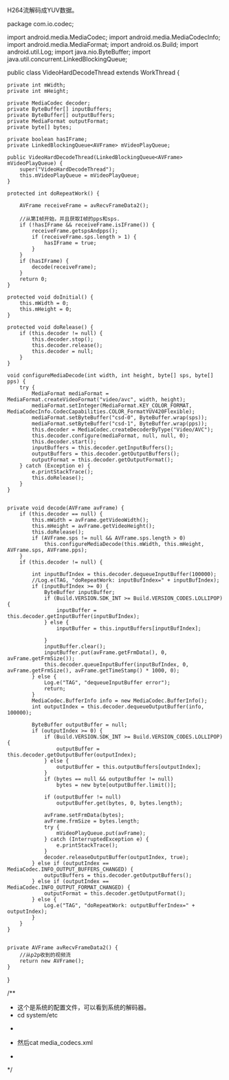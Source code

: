 H264流解码成YUV数据。


package com.io.codec;

import android.media.MediaCodec;
import android.media.MediaCodecInfo;
import android.media.MediaFormat;
import android.os.Build;
import android.util.Log;
import java.nio.ByteBuffer;
import java.util.concurrent.LinkedBlockingQueue;

public class VideoHardDecodeThread extends WorkThread {

    private int mWidth;
    private int mHeight;

    private MediaCodec decoder;
    private ByteBuffer[] inputBuffers;
    private ByteBuffer[] outputBuffers;
    private MediaFormat outputFormat;
    private byte[] bytes;

    private boolean hasIFrame;
    private LinkedBlockingQueue<AVFrame> mVideoPlayQueue;

    public VideoHardDecodeThread(LinkedBlockingQueue<AVFrame> mVideoPlayQueue) {
        super("VideoHardDecodeThread");
        this.mVideoPlayQueue = mVideoPlayQueue;
    }

    protected int doRepeatWork() {

        AVFrame receiveFrame = avRecvFrameData2();

        //从第I帧开始，并且获取I帧的pps和sps.
        if (!hasIFrame && receiveFrame.isIFrame()) {
            receiveFrame.getspsAndpps();
            if (receiveFrame.sps.length > 1) {
                hasIFrame = true;
            }
        }
        if (hasIFrame) {
            decode(receiveFrame);
        }
        return 0;
    }

    protected void doInitial() {
        this.mWidth = 0;
        this.mHeight = 0;
    }

    protected void doRelease() {
        if (this.decoder != null) {
            this.decoder.stop();
            this.decoder.release();
            this.decoder = null;
        }
    }

    void configureMediaDecode(int width, int height, byte[] sps, byte[] pps) {
        try {
            MediaFormat mediaFormat = MediaFormat.createVideoFormat("video/avc", width, height);
            mediaFormat.setInteger(MediaFormat.KEY_COLOR_FORMAT, MediaCodecInfo.CodecCapabilities.COLOR_FormatYUV420Flexible);
            mediaFormat.setByteBuffer("csd-0", ByteBuffer.wrap(sps));
            mediaFormat.setByteBuffer("csd-1", ByteBuffer.wrap(pps));
            this.decoder = MediaCodec.createDecoderByType("Video/AVC");
            this.decoder.configure(mediaFormat, null, null, 0);
            this.decoder.start();
            inputBuffers = this.decoder.getInputBuffers();
            outputBuffers = this.decoder.getOutputBuffers();
            outputFormat = this.decoder.getOutputFormat();
        } catch (Exception e) {
            e.printStackTrace();
            this.doRelease();
        }
    }


    private void decode(AVFrame avFrame) {
        if (this.decoder == null) {
            this.mWidth = avFrame.getVideoWidth();
            this.mHeight = avFrame.getVideoHeight();
            this.doRelease();
            if (AVFrame.sps != null && AVFrame.sps.length > 0)
                this.configureMediaDecode(this.mWidth, this.mHeight, AVFrame.sps, AVFrame.pps);
        }
        if (this.decoder != null) {

            int inputBufIndex = this.decoder.dequeueInputBuffer(100000);
            //Log.e(TAG, "doRepeatWork: inputBufIndex=" + inputBufIndex);
            if (inputBufIndex >= 0) {
                ByteBuffer inputBuffer;
                if (Build.VERSION.SDK_INT >= Build.VERSION_CODES.LOLLIPOP) {
                    inputBuffer = this.decoder.getInputBuffer(inputBufIndex);
                } else {
                    inputBuffer = this.inputBuffers[inputBufIndex];

                }
                inputBuffer.clear();
                inputBuffer.put(avFrame.getFrmData(), 0, avFrame.getFrmSize());
                this.decoder.queueInputBuffer(inputBufIndex, 0, avFrame.getFrmSize(), avFrame.getTimeStamp() * 1000, 0);
            } else {
                Log.e("TAG", "dequeueInputBuffer error");
                return;
            }
            MediaCodec.BufferInfo info = new MediaCodec.BufferInfo();
            int outputIndex = this.decoder.dequeueOutputBuffer(info, 100000);

            ByteBuffer outputBuffer = null;
            if (outputIndex >= 0) {
                if (Build.VERSION.SDK_INT >= Build.VERSION_CODES.LOLLIPOP) {
                    outputBuffer = this.decoder.getOutputBuffer(outputIndex);
                } else {
                    outputBuffer = this.outputBuffers[outputIndex];
                }
                if (bytes == null && outputBuffer != null)
                    bytes = new byte[outputBuffer.limit()];

                if (outputBuffer != null)
                    outputBuffer.get(bytes, 0, bytes.length);

                avFrame.setFrmData(bytes);
                avFrame.frmSize = bytes.length;
                try {
                    mVideoPlayQueue.put(avFrame);
                } catch (InterruptedException e) {
                    e.printStackTrace();
                }
                decoder.releaseOutputBuffer(outputIndex, true);
            } else if (outputIndex == MediaCodec.INFO_OUTPUT_BUFFERS_CHANGED) {
                outputBuffers = this.decoder.getOutputBuffers();
            } else if (outputIndex == MediaCodec.INFO_OUTPUT_FORMAT_CHANGED) {
                outputFormat = this.decoder.getOutputFormat();
            } else {
                Log.e("TAG", "doRepeatWork: outputBufferIndex=" + outputIndex);
            }
        }
    }


    private AVFrame avRecvFrameData2() {
        //从p2p收到的视频流
        return new AVFrame();
    }
}

/**
 * 这个是系统的配置文件，可以看到系统的解码器。
 * cd system/etc
 * <p>
 * 然后cat media_codecs.xml
 * <p>
 */
